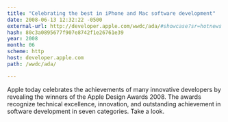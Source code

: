 ```yaml
---
title: "Celebrating the best in iPhone and Mac software development"
date: 2008-06-13 12:32:22 -0500
external-url: http://developer.apple.com/wwdc/ada/#showcase?sr=hotnews
hash: 80c3a0895677f907e8742f1e26761e39
year: 2008
month: 06
scheme: http
host: developer.apple.com
path: /wwdc/ada/

---
```


Apple today celebrates the achievements of many innovative developers by revealing the winners of the Apple Design Awards 2008. The awards recognize technical excellence, innovation, and outstanding achievement in software development in seven categories. Take a look.

